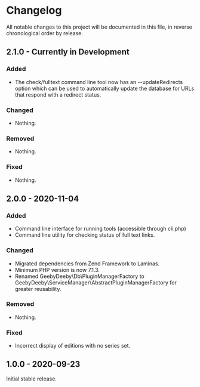 # Changelog

All notable changes to this project will be documented in this file, in reverse chronological order by release.

## 2.1.0 - Currently in Development

### Added

- The check/fulltext command line tool now has an --updateRedirects option which
can be used to automatically update the database for URLs that respond with a
redirect status.

### Changed

- Nothing.

### Removed

- Nothing.

### Fixed

- Nothing.

## 2.0.0 - 2020-11-04

### Added

- Command line interface for running tools (accessible through cli.php)
- Command line utility for checking status of full text links.

### Changed

- Migrated dependencies from Zend Framework to Laminas.
- Minimum PHP version is now 7.1.3.
- Renamed GeebyDeeby\Db\PluginManagerFactory to GeebyDeeby\ServiceManager\AbstractPluginManagerFactory for greater reusability.

### Removed

- Nothing.

### Fixed

- Incorrect display of editions with no series set.

## 1.0.0 - 2020-09-23

Initial stable release.
